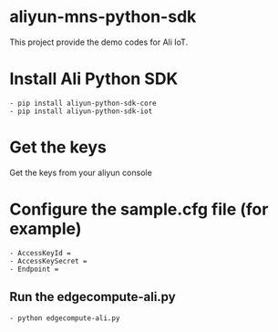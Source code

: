 # aliyun-mns-python-sdk
This project provide the demo codes for Ali IoT.

# Install Ali Python SDK
	- pip install aliyun-python-sdk-core
	- pip install aliyun-python-sdk-iot

# Get the keys
Get the keys from your aliyun console

# Configure the sample.cfg file (for example)
	- AccessKeyId =
	- AccessKeySecret =
	- Endpoint =

## Run the edgecompute-ali.py
	- python edgecompute-ali.py
